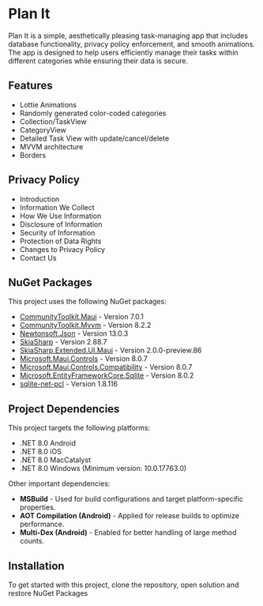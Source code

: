 # Plan It
Plan It is a simple, aesthetically pleasing task-managing app that includes database functionality, privacy policy enforcement, and smooth animations. The app is designed to help users efficiently manage their tasks within different categories while ensuring their data is secure.

## Features
* Lottie Animations
* Randomly generated color-coded categories
* Collection/TaskView
* CategoryView
* Detailed Task View with update/cancel/delete
* MVVM architecture
* Borders

## Privacy Policy
* Introduction
* Information We Collect
* How We Use Information
* Disclosure of Information
* Security of Information
* Protection of Data Rights
* Changes to Privacy Policy
* Contact Us

## NuGet Packages
This project uses the following NuGet packages:

* [CommunityToolkit.Maui](https://www.nuget.org/packages/CommunityToolkit.Maui) - Version 7.0.1
* [CommunityToolkit.Mvvm](https://www.nuget.org/packages/CommunityToolkit.Mvvm) - Version 8.2.2
* [Newtonsoft.Json](https://www.nuget.org/packages/Newtonsoft.Json) - Version 13.0.3
* [SkiaSharp](https://www.nuget.org/packages/SkiaSharp) - Version 2.88.7
* [SkiaSharp.Extended.UI.Maui](https://www.nuget.org/packages/SkiaSharp.Extended.UI.Maui) - Version 2.0.0-preview.86
* [Microsoft.Maui.Controls](https://www.nuget.org/packages/Microsoft.Maui.Controls) - Version 8.0.7
* [Microsoft.Maui.Controls.Compatibility](https://www.nuget.org/packages/Microsoft.Maui.Controls.Compatibility) - Version 8.0.7
* [Microsoft.EntityFrameworkCore.Sqlite](https://www.nuget.org/packages/Microsoft.EntityFrameworkCore.Sqlite) - Version 8.0.2
* [sqlite-net-pcl](https://www.nuget.org/packages/sqlite-net-pcl) - Version 1.8.116

## Project Dependencies
This project targets the following platforms:

* .NET 8.0 Android
* .NET 8.0 iOS
* .NET 8.0 MacCatalyst
* .NET 8.0 Windows (Minimum version: 10.0.17763.0)

Other important dependencies:

* **MSBuild** - Used for build configurations and target platform-specific properties.
* **AOT Compilation (Android)** - Applied for release builds to optimize performance.
* **Multi-Dex (Android)** - Enabled for better handling of large method counts.

## Installation
To get started with this project, clone the repository, open solution and restore NuGet Packages
